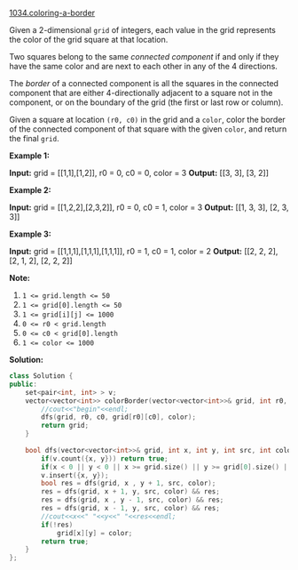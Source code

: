 [1034.coloring-a-border](https://leetcode.com/problems/coloring-a-border/)  

Given a 2-dimensional `grid` of integers, each value in the grid represents the color of the grid square at that location.

Two squares belong to the same _connected component_ if and only if they have the same color and are next to each other in any of the 4 directions.

The _border_ of a connected component is all the squares in the connected component that are either 4-directionally adjacent to a square not in the component, or on the boundary of the grid (the first or last row or column).

Given a square at location `(r0, c0)` in the grid and a `color`, color the border of the connected component of that square with the given `color`, and return the final `grid`.

**Example 1:**

**Input:** grid = \[\[1,1\],\[1,2\]\], r0 = 0, c0 = 0, color = 3
**Output:** \[\[3, 3\], \[3, 2\]\]

**Example 2:**

**Input:** grid = \[\[1,2,2\],\[2,3,2\]\], r0 = 0, c0 = 1, color = 3
**Output:** \[\[1, 3, 3\], \[2, 3, 3\]\]

**Example 3:**

**Input:** grid = \[\[1,1,1\],\[1,1,1\],\[1,1,1\]\], r0 = 1, c0 = 1, color = 2
**Output:** \[\[2, 2, 2\], \[2, 1, 2\], \[2, 2, 2\]\]

**Note:**

1.  `1 <= grid.length <= 50`
2.  `1 <= grid[0].length <= 50`
3.  `1 <= grid[i][j] <= 1000`
4.  `0 <= r0 < grid.length`
5.  `0 <= c0 < grid[0].length`
6.  `1 <= color <= 1000`  



**Solution:**  

```cpp
class Solution {
public:
    set<pair<int, int> > v;
    vector<vector<int>> colorBorder(vector<vector<int>>& grid, int r0, int c0, int color) {
        //cout<<"begin"<<endl;
        dfs(grid, r0, c0, grid[r0][c0], color);
        return grid;
    }
    
    bool dfs(vector<vector<int>>& grid, int x, int y, int src, int color) {
        if(v.count({x, y})) return true;
        if(x < 0 || y < 0 || x >= grid.size() || y >= grid[0].size() || grid[x][y] != src ) return false;
        v.insert({x, y});
        bool res = dfs(grid, x , y + 1, src, color);
        res = dfs(grid, x + 1, y, src, color) && res;
        res = dfs(grid, x , y - 1, src, color) && res;
        res = dfs(grid, x - 1, y, src, color) && res;
        //cout<<x<<" "<<y<<" "<<res<<endl;
        if(!res)
            grid[x][y] = color;
        return true;
    }
};
```
      